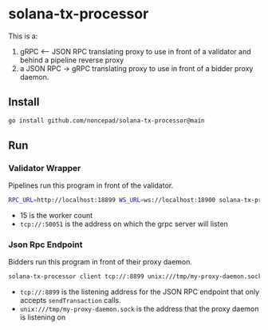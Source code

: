 # solana-tx-processor

This is a:

1. gRPC <-- JSON RPC translating proxy to use in front of a validator and behind a pipeline reverse proxy
2. a JSON RPC -> gRPC translating proxy to use in front of a bidder proxy daemon.

## Install

```bash
go install github.com/noncepad/solana-tx-processor@main
```

## Run

### Validator Wrapper

Pipelines run this program in front of the validator.

```bash
RPC_URL=http://localhost:18899 WS_URL=ws://localhost:18900 solana-tx-processor server 15 tcp://:50051
```

* 15 is the worker count
* `tcp://:50051` is the address on which the grpc server will listen

### Json Rpc Endpoint

Bidders run this program in front of their proxy daemon.

```bash
solana-tx-processor client tcp://:8899 unix:///tmp/my-proxy-daemon.sock
```

* `tcp://:8899` is the listening address for the JSON RPC endpoint that only accepts `sendTransaction` calls.
* `unix:///tmp/my-proxy-daemon.sock` is the address that the proxy daemon is listening on
